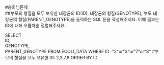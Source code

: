 #승화님문제   
##부모의 형질을 모두 보유한 대장균의 ID(ID), 대장균의 형질(GENOTYPE), 부모 대장균의 형질(PARENT_GENOTYPE)을 출력하는 SQL 문을 작성해주세요. 이때 결과는 ID에 대해 오름차순 정렬해주세요.

SELECT   
ID,   
GENOTYPE,   
PARENT_GENOTYPE
FROM ECOLI_DATA
WHERE ID="2"or"3"or"7"or"8"
#부모의 형질을 모두 보유한 ID: 2,3,7,8
ORDER BY ID
